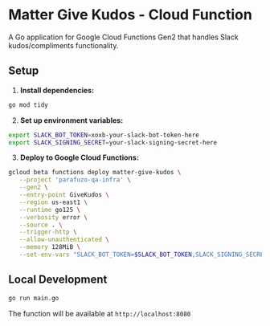 # Matter Give Kudos - Cloud Function

A Go application for Google Cloud Functions Gen2 that handles Slack kudos/compliments functionality.

## Setup

1. **Install dependencies:**
   
```bash
go mod tidy
```

2. **Set up environment variables:**

```bash
export SLACK_BOT_TOKEN=xoxb-your-slack-bot-token-here
export SLACK_SIGNING_SECRET=your-slack-signing-secret-here
```

3. **Deploy to Google Cloud Functions:**

```bash
gcloud beta functions deploy matter-give-kudos \
   --project 'parafuzo-qa-infra' \
   --gen2 \
   --entry-point GiveKudos \
   --region us-east1 \
   --runtime go125 \
   --verbosity error \
   --source . \
   --trigger-http \
   --allow-unauthenticated \
   --memory 128MiB \
   --set-env-vars "SLACK_BOT_TOKEN=$SLACK_BOT_TOKEN,SLACK_SIGNING_SECRET=$SLACK_SIGNING_SECRET"
```

## Local Development

```bash
go run main.go
```

The function will be available at `http://localhost:8080`
